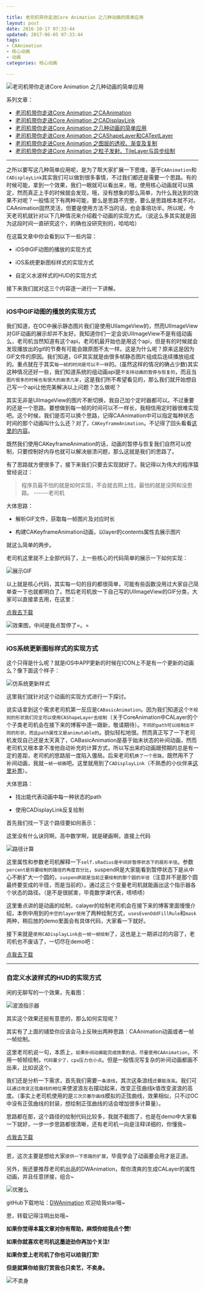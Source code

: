```yaml
---

title: 老司机带你走进Core Animation 之几种动画的简单应用
layout: post
date: 2016-10-17 07:33:44
updated: 2017-06-05 07:33:44
tags: 
- CAAnimation 
- 核心动画
- 动画
categories: 核心动画

---
```


![老司机带你走进Core Animation 之几种动画的简单应用](http://upload-images.jianshu.io/upload_images/1835430-1737a066b7319b0d.png?imageMogr2/auto-orient/strip%7CimageView2/2/w/1240)

系列文章：

- [老司机带你走进Core Animation 之CAAnimation](http://www.jianshu.com/p/92a0661a21c6)
- [老司机带你走进Core Animation 之CADisplayLink](http://www.jianshu.com/p/434ec6911148)
- [老司机带你走进Core Animation 之几种动画的简单应用](http://www.jianshu.com/p/8e14616679ea)
- [老司机带你走进Core Animation 之CAShapeLayer和CATextLayer](http://www.jianshu.com/p/3115050b7298)
- [老司机带你走进Core Animation 之图层的透视、渐变及复制](http://www.jianshu.com/p/dedc44fe8e35)
- [老司机带你走进Core Animation 之粒子发射、TileLayer与异步绘制](http://www.jianshu.com/p/29cbc1744153)
- - -

之所以要写这几种简单应用呢，是为了帮大家扩展一下思维，基于`CAAnimation`和`CADisplayLink`其实我们可以做到很多事情，不过我们都还是需要一个思路。有的时候可能，拿到一个效果，我们一眼就可以看出来，哦，使用核心动画就可以搞定，然而真正上手的时候就会发现，哦，没有想象的那么简单，为什么我达到的效果不对呢？一般情况下有两种可能，要么是思路不完整，要么是思路根本就不对。CAAnimation固然灵活，但要是使用方法不当的话，也会事倍功半。所以呢，今天老司机就针对以下几种情况来介绍截个动画的实现方式。（说这么多其实就是因为这段时间一直研究这个，的确也没研究别的，哈哈哈）

在这篇文章中你会看到以下一些内容：

- iOS中GIF动图的播放的实现方式

- iOS系统更新图标样式的实现方式

- 自定义水波样式的HUD的实现方式

接下来我们就对这三个内容逐一进行一下讲解。

<!-- more -->

- - -

### iOS中GIF动图的播放的实现方式

我们知道，在OC中展示静态图片我们是使用UIIamgeView的，然而UIImageView对GIF动画的展示却并不友好。我知道你们一定会说UIImageView不是有组动画么，老司机当然知道有这个api，老司机最开始也是用这个api，但是有的时候就会发现播放出的gif的节奏有可能会跟原图不太一样。这是为什么呢？原来这是因为GIF文件的原因。我们知道，GIF其实就是由很多帧静态图片组成后连续播放组成的。重点就在于其实`每一帧的时间是可以不一样`的。(虽然这样的情况的确占少数)其实这种情况还好一些，我们知道系统的组动画api是`不支持动画的暂停与恢复的`，而且当`图片很多的时候也有很大的崩溃几率`，这是我们所不希望看见的，那么我们就开始想自己写一个api让他完美解决以上问题？怎么做呢？

其实无非是UIImageView的图片不断切换，我自己加个定时器都可以。不过重要的还是一个思路。要想做到每一帧的时间可以不一样长，我相信用定时器很难实现吧。这个时候，我们是否可以换个思路，记得CAAnimation中可以指定每种状态时间的那个动画叫什么么还？对了，`CAKeyframeAnimation`。不记得了回头看看[这里的内容](http://www.jianshu.com/p/92a0661a21c6)。

既然我们使用CAKeyframeAnimation的话，动画的暂停与恢复我们自然可以控制，只要控制好内存也就可以解决崩溃问题，那么这就是我们的思路了。

有了思路就方便很多了，接下来我们只要去实现就好了。我记得以为伟大的程序猿曾经说过：
> 程序员最不怕的就是如何实现，不会就去网上找，最怕的就是没网和没思路。								------老司机


大体思路：

- 解析GIF文件，获取每一帧图片及对应时长

- 构建CAKeyframeAnimation动画，以layer的contents属性去展示图片

就这么简单的两步。

老司机这里就不上全部代码了，上一些核心的代码简单的展示一下如何实现：


![展示GIF](http://upload-images.jianshu.io/upload_images/1835430-d74c1c9bdeba5f3f.png?imageMogr2/auto-orient/strip%7CimageView2/2/w/1240)


以上就是核心代码，其实每一句的目的都很简单，可能有些函数没用过大家自己简单查一下也就都明白了。然后老司机放一下自己写的UIImageView的GIF分类，大家可以直接拿去用，在这里：

[点我去下载](https://pan.baidu.com/s/1miApoko)

![效果图，中间是我点暂停了=。=](http://upload-images.jianshu.io/upload_images/1835430-871a34118f5e1d41.gif?imageMogr2/auto-orient/strip)

- - -

### iOS系统更新图标样式的实现方式

这个只得是什么呢？就是iOS中APP更新的时候在ICON上不是有一个更新的动画么？像下面这个样子：


![仿系统更新样式](http://upload-images.jianshu.io/upload_images/1835430-e4e8b0e5407ca525.gif?imageMogr2/auto-orient/strip)

这里我们就针对这个动画的实现方式进行一下探讨。

说实话拿到这个需求老司机第一反应是`CABasicAnimation`。因为我们知道这个`不规则的形状我们完全可以使用CAShapeLayer去绘制`（关于CoreAnimation中CALayer的个个子类老司机会在接下来的博客中逐一跟新，敬请期待）。`不同的path可以绘制出不同的形状，而且path属性又是animutable的`。貌似轻松地很。然而真正写了一下老司机发现自己还是太天真了，CABasicAnimation是基于始末状态的补间动画，然而老司机又根本拿不准他自动补充的计算方式，所以写出来的动画跟预期的总是有一定的差距，老司机的思路层一度陷入僵局。后来老司机`换了一个思路`，既然用不了补间动画，我就`一帧一帧画`吧。这里就用到了`CADisplayLink`（不熟悉的小伙伴来[这里补票](http://www.jianshu.com/p/434ec6911148)）。

大体思路：

- 找出能代表动画中每一种状态的path

- 使用CADisplayLink反复绘制

首先我们找一下这个路径要如何表示：

这里没有什么诀窍啊，高中数学啊，就是硬画啊，直接上代码


![路径计算](http://upload-images.jianshu.io/upload_images/1835430-2b42571913401c68.png?imageMogr2/auto-orient/strip%7CimageView2/2/w/1240)

这里属性和参数老司机解释一下`self.sRadius是中间非暂停状态下的扇形半径`。参数`percent是将要绘制的路径的角度百分比`，suspendR是大家能看到暂停状态下是从中心不断扩大一个圆的，`suspendR就是当前正要绘制的那个圆的半径`（注意并不是那个圆最终要变成的半径，而是当前的）。通过这三个变量老司机就能画出这个指示器各个状态的路径。（是不是很腻害，毕竟数学课代表，啧啧啧）

这里重点讲的是动画的绘制，calayer的绘制老司机会在接下来的博客里面慢慢介绍，本例中用到的`中空的layer使用`了两种绘制方式，`usesEvenOddFillRule`和`mask`两种，稍后放的demo里面会有具体代码，大家看一下就好。

接下来就是`使用CADisplayLink去一帧一帧绘制`了，这也是上一期讲过的内容了，老司机也不废话了，一切尽在demo吧：

[点我去下载](https://pan.baidu.com/s/1miApoko)

- - -

### 自定义水波样式的HUD的实现方式

闲的无聊写的一个效果，先看图：


![波浪指示器](http://upload-images.jianshu.io/upload_images/1835430-b41b9f8b7edb5e62.gif?imageMogr2/auto-orient/strip)

其实这个效果还挺有意思的，那么如何实现呢？

其实有了上面的铺垫你应该会马上反映出两种思路：CAAnimation动画或者一帧一帧绘制。

这里老司机说一句，本质上，`如果补间动画能完成效果的话，尽量使用CAAnimation`，不用一帧帧绘制，`代码量少了，cpu压力也小点`。但是一般情况写复杂的补间动画都画不出来，比如说这个。

我们还是分析一下需求，首先我们需要`一条浪线`，其次这条浪线`还要能涨高`。我们可以`通过改变正弦曲线的相位`来使波浪左右摆动起来，改变正弦曲线k值改变波浪的高度。（事实上老司机使用的是`三次贝塞尔曲线`模拟的正弦曲线，效果相似，只不过OC中没有正弦曲线的封装，想绘制正弦曲线的话会增加很多计算量）。

思路都在那，这个路径的绘制代码比较多，我就不截图了，也是在demo中大家看一下就好，一步一步思路都很清晰，还有老司机一向是注释详细的，你懂我~

[点我去下载](https://pan.baidu.com/s/1miApoko)

- - -

恩，这次主要是想给大家`提供一下思路的扩展`，毕竟学会了动画要会用才是正道。

另外，我还要推荐老司机出品的DWAnimation，帮你清爽的生成CALayer的属性动画，并且任意拼接，组合~

![优雅么](http://upload-images.jianshu.io/upload_images/1835430-1d727fcd1edc50a9.png?imageMogr2/auto-orient/strip%7CimageView2/2/w/1240)

gitHub下载地址：[DWAnimation](https://github.com/CodeWicky/DWAnimation)
欢迎给我star哦~

恩，转载记得注明出处哦~

**如果你觉得本篇文章对你有帮助，麻烦你给我点个赞!**

**如果你就喜欢老司机这墨迹劲你再加个关注!**

**如果你爱上老司机了你也可以给我打赏!**

**但是就算你给我打赏我也只卖艺，不卖身。**


![不卖身](http://upload-images.jianshu.io/upload_images/1835430-b49f2dacb7fdccb4.jpg?imageMogr2/auto-orient/strip%7CimageView2/2/w/1240)
